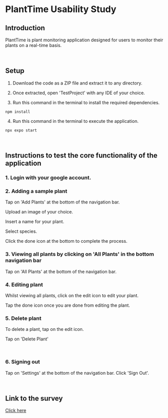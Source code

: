 # PlantTime Usability Study

## Introduction

PlantTime is plant monitoring application designed for users to monitor their plants on a real-time basis.

&nbsp;

## Setup

1. Download the code as a ZIP file and extract it to any directory.

2. Once extracted, open 'TestProject' with any IDE of your choice.

3. Run this command in the terminal to install the required dependencies.

```
npm install
```

4. Run this command in the terminal to execute the application.

```
npx expo start
```

&nbsp;

## Instructions to test the core functionality of the application

### 1. Login with your google account.

### 2. Adding a sample plant

Tap on 'Add Plants' at the bottom of the navigation bar.

Upload an image of your choice.

Insert a name for your plant.

Select species.

Click the done icon at the bottom to complete the process.

### 3. Viewing all plants by clicking on 'All Plants' in the bottom navigation bar

Tap on 'All Plants' at the bottom of the navigation bar.

### 4. Editing plant

Whilst viewing all plants, click on the edit icon to edit your plant.

Tap the done icon once you are done from editing the plant.

### 5. Delete plant

To delete a plant, tap on the edit icon.

Tap on 'Delete Plant'

&nbsp;

### 6. Signing out

Tap on 'Settings' at the bottom of the navigation bar.
Click 'Sign Out'.

&nbsp;

## Link to the survey

[Click here](https://docs.google.com/forms/d/e/1FAIpQLSeL4hvZufgBIxHcnyBII_PoUiAiQ4LXkvlTlcjW8LTUp_0ypQ/viewform)
